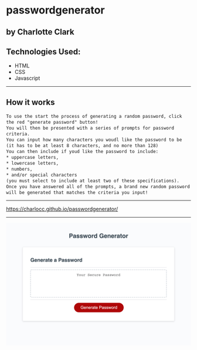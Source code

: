 # passwordgenerator

## by Charlotte Clark

## Technologies Used:
* HTML 
* CSS
* Javascript


----
## How it works


```
To use the start the process of generating a random password, click the red "generate password" button! 
You will then be presented with a series of prompts for password criteria.
You can input how many characters you woudl like the password to be 
(it has to be at least 8 characters, and no more than 128)
You can then include if youd like the password to include: 
* uppercase letters, 
* lowercase letters, 
* numbers, 
* and/or special characters 
(you must select to include at least two of these specifications).
Once you have answered all of the prompts, a brand new random password will be generated that matches the criteria you input! 

```

----
https://charlocc.github.io/passwordgenerator/


----
![alt text](/screenshot.png)